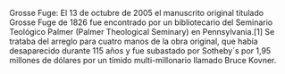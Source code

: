 Grosse Fuge: El 13 de octubre de 2005 el manuscrito original titulado Grosse Fuge de 1826 fue encontrado por un bibliotecario del Seminario Teológico Palmer (Palmer Theological Seminary) en Pennsylvania.[1]​ Se trataba del arreglo para cuatro manos de la obra original, que había desaparecido durante 115 años y fue subastado por Sotheby´s por 1,95 millones de dólares por un tímido multi-millonario llamado Bruce Kovner.
